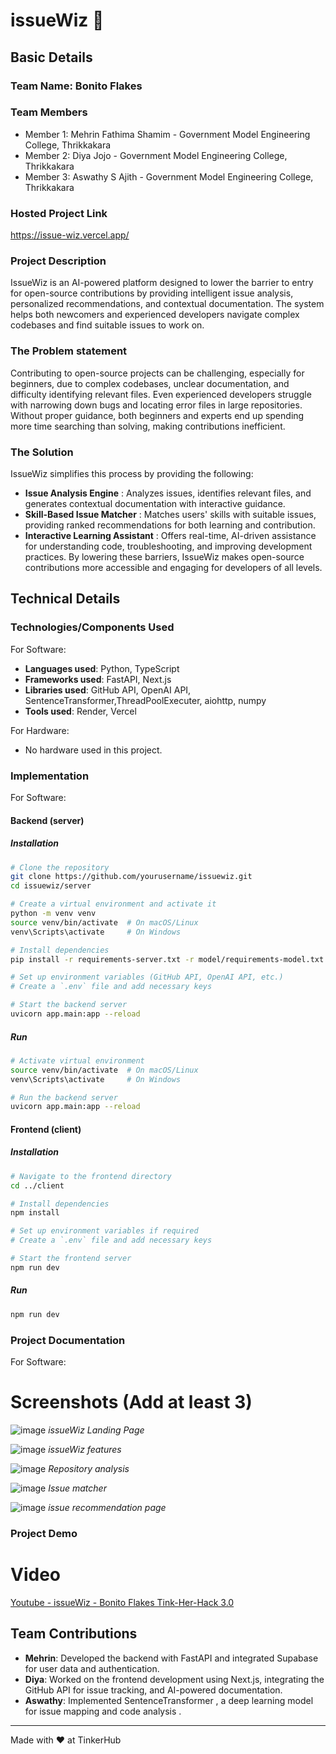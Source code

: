 # issueWiz 🎯


## Basic Details
### Team Name: Bonito Flakes


### Team Members
- Member 1: Mehrin Fathima Shamim - Government Model Engineering College, Thrikkakara
- Member 2: Diya Jojo - Government Model Engineering College, Thrikkakara
- Member 3: Aswathy S Ajith - Government Model Engineering College, Thrikkakara
  
### Hosted Project Link
https://issue-wiz.vercel.app/

### Project Description
IssueWiz is an AI-powered platform designed to lower the barrier to entry for open-source contributions by providing intelligent issue analysis, personalized recommendations, and contextual documentation. The system helps both newcomers and experienced developers navigate complex codebases and find suitable issues to work on.


### The Problem statement
Contributing to open-source projects can be challenging, especially for beginners, due to complex codebases, unclear documentation, and difficulty identifying relevant files. Even experienced developers struggle with narrowing down bugs and locating error files in large repositories. Without proper guidance, both beginners and experts end up spending more time searching than solving, making contributions inefficient.

### The Solution
IssueWiz simplifies this process by providing the following:

- **Issue Analysis Engine** : Analyzes issues, identifies relevant files, and generates contextual documentation with interactive guidance.
- **Skill-Based Issue Matcher** : Matches users' skills with suitable issues, providing ranked recommendations for both learning and contribution.
- **Interactive Learning Assistant** : Offers real-time, AI-driven assistance for understanding code, troubleshooting, and improving development practices.
By lowering these barriers, IssueWiz makes open-source contributions more accessible and engaging for developers of all levels.


## Technical Details
### Technologies/Components Used
For Software:
- **Languages used**: Python, TypeScript
- **Frameworks used**: FastAPI, Next.js
- **Libraries used**: GitHub API, OpenAI API, SentenceTransformer,ThreadPoolExecuter, aiohttp, numpy
- **Tools used**: Render, Vercel

For Hardware:
- No hardware used in this project.

### Implementation
For Software:

#### Backend (server)  
##### Installation  
```bash
# Clone the repository
git clone https://github.com/yourusername/issuewiz.git
cd issuewiz/server

# Create a virtual environment and activate it
python -m venv venv
source venv/bin/activate  # On macOS/Linux
venv\Scripts\activate     # On Windows

# Install dependencies
pip install -r requirements-server.txt -r model/requirements-model.txt

# Set up environment variables (GitHub API, OpenAI API, etc.)
# Create a `.env` file and add necessary keys

# Start the backend server
uvicorn app.main:app --reload
```  

##### Run  
```bash
# Activate virtual environment
source venv/bin/activate  # On macOS/Linux
venv\Scripts\activate     # On Windows

# Run the backend server
uvicorn app.main:app --reload
```  

#### Frontend (client)  
##### Installation  
```bash
# Navigate to the frontend directory
cd ../client

# Install dependencies
npm install

# Set up environment variables if required
# Create a `.env` file and add necessary keys

# Start the frontend server
npm run dev
```  

##### Run  
```bash
npm run dev
```
### Project Documentation
For Software:

# Screenshots (Add at least 3)
![image](https://github.com/user-attachments/assets/5cd41a5e-2a13-43f2-8a3f-f3183475561f)
*issueWiz Landing Page*

![image](https://github.com/user-attachments/assets/9a22aa07-a260-46ef-a091-e29d4f0a006b)
*issueWiz features*

![image](https://github.com/user-attachments/assets/7586f338-5bbf-4fc8-b916-b16d2bdf979e)
*Repository analysis*

![image](https://github.com/user-attachments/assets/25c5e572-b148-4f46-a49d-e42c6dab1a2e)
*Issue matcher*

![image](https://github.com/user-attachments/assets/295f3dfe-59d6-465a-9009-c6a0e8ae6907)
*issue recommendation page*


### Project Demo
# Video
[Youtube - issueWiz - Bonito Flakes Tink-Her-Hack 3.0](https://www.youtube.com/watch?v=LsXWV6i_PTY)


## Team Contributions
- **Mehrin**: Developed the backend with FastAPI and integrated Supabase for user data and authentication.
- **Diya**: Worked on the frontend development using Next.js, integrating the GitHub API for issue tracking, and AI-powered documentation.
- **Aswathy**: Implemented SentenceTransformer , a deep learning model for issue mapping and code analysis .

---
Made with ❤️ at TinkerHub
